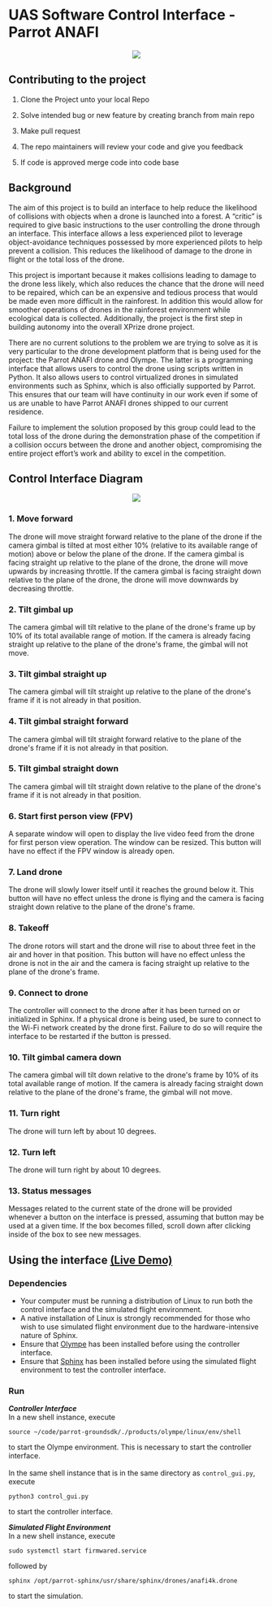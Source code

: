 # UAS Software Control Interface - Parrot ANAFI

<p align="center">
    <img src="images/team_emblem.png">
</p>

## Contributing to the project

1. Clone the Project unto your local Repo

2. Solve intended bug or new feature by creating branch from main repo

3. Make pull request

4. The repo maintainers will review your code and give you feedback

5. If code is approved merge code into code base
 
## Background
The aim of this project is to build an interface to help reduce the likelihood of collisions with objects when a drone is launched into a forest. A “critic” is required to give basic instructions to the user controlling the drone through an interface. This interface allows a less experienced pilot to leverage object-avoidance techniques possessed by more experienced pilots to help prevent a collision. This reduces the likelihood of damage to the drone in flight or the total loss of the drone. 
 
This project is important because it makes collisions leading to damage to the drone less likely, which also reduces the chance that the drone will need to be repaired, which can be an expensive and tedious process that would be made even more difficult in the rainforest. In addition this would allow for smoother operations of drones in the rainforest environment while ecological data is collected. Additionally, the project is the first step in building autonomy into the overall XPrize drone project.
 
There are no current solutions to the problem we are trying to solve as it is very particular to the drone development platform that is being used for the project: the Parrot ANAFI drone and Olympe. The latter is a programming interface that allows users to control the drone using scripts written in Python. It also allows users to control virtualized drones in simulated environments such as Sphinx, which is also officially supported by Parrot. This ensures that our team will have continuity in our work even if some of us are unable to have Parrot ANAFI drones shipped to our current residence. 
 
Failure to implement the solution proposed by this group could lead to the total loss of the drone during the demonstration phase of the competition if a collision occurs between the drone and another object, compromising the entire project effort’s work and ability to excel in the competition.

## Control Interface Diagram
<p align="center">
    <img src="images/control_interface_diagram.png">
</p>

### 1. Move forward
The drone will move straight forward relative to the plane of the drone if the camera gimbal is tilted at most either 10% (relative to its available range of motion) above or below the plane of the drone. If the camera gimbal is facing straight up relative to the plane of the drone, the drone will move upwards by increasing throttle. If the camera gimbal is facing straight down relative to the plane of the drone, the drone will move downwards by decreasing throttle. 
### 2. Tilt gimbal up
The camera gimbal will tilt relative to the plane of the drone's frame up by 10% of its total available range of motion. If the camera is already facing straight up relative to the plane of the drone's frame, the gimbal will not move.
### 3. Tilt gimbal straight up
The camera gimbal will tilt straight up relative to the plane of the drone's frame if it is not already in that position. 
### 4. Tilt gimbal straight forward 
The camera gimbal will tilt straight forward relative to the plane of the drone's frame if it is not already in that position.
### 5. Tilt gimbal straight down
The camera gimbal will tilt straight down relative to the plane of the drone's frame if it is not already in that position. 
### 6. Start first person view (FPV)
A separate window will open to display the live video feed from the drone for first person view operation. The window can be resized. This button will have no effect if the FPV window is already open.
### 7. Land drone 
The drone will slowly lower itself until it reaches the ground below it. This button will have no effect unless the drone is flying and the camera is facing straight down relative to the plane of the drone's frame.  
### 8. Takeoff
The drone rotors will start and the drone will rise to about three feet in the air and hover in that position. This button will have no effect unless the drone is not in the air and the camera is facing straight up relative to the plane of the drone's frame.
### 9. Connect to drone
The controller will connect to the drone after it has been turned on or initialized in Sphinx. If a physical drone is being used, be sure to connect to the Wi-Fi network created by the drone first. Failure to do so will require the interface to be restarted if the button is pressed. 
### 10. Tilt gimbal camera down
The camera gimbal will tilt down relative to the drone's frame by 10% of its total available range of motion. If the camera is already facing straight down relative to the plane of the drone's frame, the gimbal will not move. 
### 11. Turn right
The drone will turn left by about 10 degrees. 
### 12. Turn left
The drone will turn right by about 10 degrees. 
### 13. Status messages
Messages related to the current state of the drone will be provided whenever a button on the interface is pressed, assuming that button may be used at a given time. If the box becomes filled, scroll down after clicking inside of the box to see new messages.

## Using the interface [(Live Demo)](https://youtu.be/55FwVCVg6VY)
### Dependencies 
* Your computer must be running a distribution of Linux to run both the control interface and the 
simulated flight environment.
* A native installation of Linux is strongly recommended for those who wish to use simulated flight 
environment due to the hardware-intensive nature of Sphinx.
* Ensure that [Olympe](https://developer.parrot.com/docs/olympe/installation.html) has been installed before using the controller interface.
* Ensure that [Sphinx](https://developer.parrot.com/docs/sphinx/installation.html) has been installed
before using the simulated flight environment to test the controller interface. 
### Run 
***Controller Interface*** </br>
In a new shell instance, execute 
``` 
source ~/code/parrot-groundsdk/./products/olympe/linux/env/shell 
```
to start the Olympe environment. This is necessary to start the controller interface. </br> </br>
In the same shell instance that is in the same directory as ```control_gui.py```, execute 
```
python3 control_gui.py
```
to start the controller interface. </br> 

***Simulated Flight Environment*** </br>
In a new shell instance, execute 
```
sudo systemctl start firmwared.service
```
followed by 
```
sphinx /opt/parrot-sphinx/usr/share/sphinx/drones/anafi4k.drone
```
to start the simulation.

